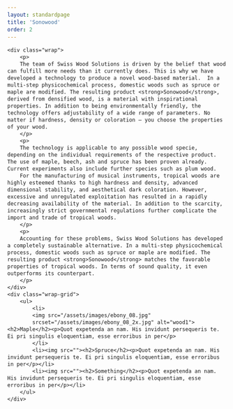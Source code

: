 ```yaml
---
layout: standardpage
title: 'Sonowood'
order: 2
---
```


<div class="full-width">

    <div class="wrap">
        <p>
        The team of Swiss Wood Solutions is driven by the belief that wood can fulfill more needs than it currently does. This is why we have developed a technology to produce a novel wood-based material.  In a multi-step physicochemical process, domestic woods such as spruce or maple are modified. The resulting product <strong>Sonowood</strong>, derived from densified wood, is a material with inspirational properties. In addition to being environmentally friendly, the technology offers adjustability of a wide range of parameters. No matter if hardness, density or coloration – you choose the properties of your wood.
        </p>
        <p>
        The technology is applicable to any possible wood specie, depending on the individual requirements of the respective product. The use of maple, beech, ash and spruce has been proven already. Current experiments also include further species such as plum wood.
        For the manufacturing of musical instruments, tropical woods are highly esteemed thanks to high hardness and density, advanced dimensional stability, and aesthetical dark coloration. However, excessive and unregulated exploitation has resulted in a rapidly decreasing availability of the material. In addition to the scarcity, increasingly strict governmental regulations further complicate the import and trade of tropical woods.
        </p>
        <p>
        Accounting for these problems, Swiss Wood Solutions has developed a completely sustainable alternative. In a multi-step physicochemical process, domestic woods such as spruce or maple are modified. The resulting product <strong>Sonowood</strong> matches the favorable properties of tropical woods. In terms of sound quality, it even outperforms its counterpart.
        </p>
    </div>
    <div class="wrap-grid">
        <ul>
            <li>
            <img src="/assets/images/ebony_08.jpg"
            srcset="/assets/images/ebony_08_2x.jpg" alt="wood1"><h2>Maple</h2><p>Quot expetenda an nam. His invidunt persequeris te. Ei pri singulis eloquentiam, esse erroribus in per</p>
            </li>
            <li><img src=""><h2>Spruce</h2><p>Quot expetenda an nam. His invidunt persequeris te. Ei pri singulis eloquentiam, esse erroribus in per</p></li>
            <li><img src=""><h2>Something</h2><p>Quot expetenda an nam. His invidunt persequeris te. Ei pri singulis eloquentiam, esse erroribus in per</p></li>
        </ul>
    </div>
</div>
